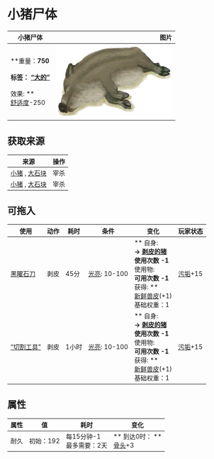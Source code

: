 # 小猪尸体  
>   
  
  小猪尸体  |   图片   
 ----  |  ----:   
 **重量：**750<br><br>**标签：**	[“大的”](tag_Large.md)<br><br>** 效果: **<br>[舒适度](Comfort.md)-250  |  ![](Sprite/BoarPigletCarcass.png)   
  
## 获取来源  
来源  |  操作  
----  |  ----  
[小猪](BoarEnclosurePiglet.md) , [大石块](StoneHeavy.md)  |  宰杀  
[小猪](BoarTiedPiglet.md) , [大石块](StoneHeavy.md)  |  宰杀  
## 可拖入  
使用  |  动作  |  耗时  |  条件  |  变化  |  玩家状态  
----  |  ----  |  ----  |  ----  |  ----  |  ----  
[黑曜石刀](KnifeObsidian.md)  |  剥皮  |  45分  |  [光亮](Light.md): 10-100  |  ** 自身: **<br>→ [剥皮的猪](BoarSkinnedPiglet.md)<br>使用次数  -1<br>** 使用物: **<br>可用次数  -1<br>** 获得: **<br>[新鲜兽皮](SkinFresh.md)(+1)<br>基础权重：1<br>  |  [污垢](Filth.md)+15  
[“切割工具”](tag_Cutter.md)  |  剥皮  |  1小时  |  [光亮](Light.md): 10-100  |  ** 自身: **<br>→ [剥皮的猪](BoarSkinnedPiglet.md)<br>使用次数  -1<br>** 使用物: **<br>可用次数  -1<br>** 获得: **<br>[新鲜兽皮](SkinFresh.md)(+1)<br>基础权重：1<br>  |  [污垢](Filth.md)+15  
## 属性   
属性  |  值  |  耗时  |  变化  
----  |  ----  |  ----  |  ----  
耐久  |  初始：192  |  每15分钟-1<br>最多需要：2天  |  ** 到达0时： **<br>[骨头](Bones.md)+3   
